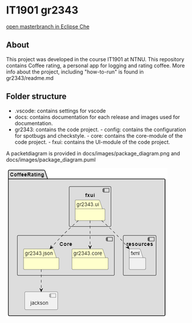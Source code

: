 # IT1901 gr2343

[open masterbranch in Eclipse Che](https://che.stud.ntnu.no/#https://gitlab.stud.idi.ntnu.no/it1901/groups-2023/gr2343/gr2343/-/tree/master?new)

## About

This project was developed in the course IT1901 at NTNU.
This repository contains Coffee rating, a personal app for logging and rating coffee.
More info about the project, including "how-to-run" is found in gr2343/readme.md

## Folder structure

- .vscode:
  contains settings for vscode
- docs:
  contains documentation for each release and images used for documentation.
- gr2343:
  contains the code project. - config:
  contains the configuration for spotbugs and checkstyle. - core:
  contains the core-module of the code project. - fxui:
  contains the UI-module of the code project.

A packetdiagram is provided in docs/images/package_diagram.png and docs/images/package_diagram.puml

![plantUML](docs/images/package_diagram.png)
